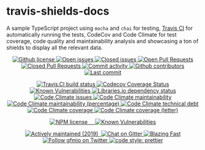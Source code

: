 # travis-shields-docs

A sample TypeScript project using `mocha` and `chai` for testing, [Travis CI](https://travis-ci.com/gfmio/travis-shields-docs) for automatically running the tests, CodeCov and Code Climate for test coverage, code quality and maintainability analysis and showcasing a ton of shields to display all the relevant data.

<!-- Github -->

<p align="center">
  <!-- License -->
  <a href="./LICENSE">
    <img src="https://img.shields.io/github/license/gfmio/travis-shields-docs.svg" alt="Github license" title="Github license" />
  </a>
  
  <!-- Open issues -->
  <a href="../../issues">
    <img src="https://img.shields.io/github/issues/gfmio/travis-shields-docs.svg" alt="Open issues" title="Open issues" /
  </a>
  
  <!-- Closed issues -->
  <a href="../../issues?utf8=✓&q=is%3Aissue+is%3Aclosed">
    <img src="https://img.shields.io/github/issues-closed/gfmio/travis-shields-docs.svg" alt="Closed issues" title="Closed issues" />
  </a>
  
  <!-- Open Pull Requests -->
  <a href="../../pulls">
    <img src="https://img.shields.io/github/issues-pr/gfmio/travis-shields-docs.svg" alt="Open Pull Requests" title="Open Pull Requests" />
  </a>
  
  <!-- Closed Pull Requests -->
  <a href="../../pulls?utf8=✓&q=is%3Apr+is%3Aclosed">
    <img src="https://img.shields.io/github/issues-pr-closed/gfmio/travis-shields-docs.svg" alt="Closed Pull Requests" title="Closed Pull Requests" />
  </a>
  
  <!-- Commit activity -->
  <a href="../../graphs/commit-activity">
    <img src="https://img.shields.io/github/commit-activity/m/gfmio/travis-shields-docs.svg" alt="Commit activity" title="Commit activity" />
  </a>
  
  <!-- Contributors -->
  <a href="../../graphs/contributors">
    <img src="https://img.shields.io/github/contributors/gfmio/travis-shields-docs.svg" alt="Github contributors" title="Github contributors" />
  </a>
  
  <!-- Last commit -->
  <a href="../../commits/master">
    <img src="https://img.shields.io/github/last-commit/gfmio/travis-shields-docs.svg" alt="Last commit" title="Last commit" />
  </a>
</p>

<!-- Build & test tools -->

<p align="center">
  <!-- Travis.CI -->
  <a href="https://travis-ci.com/gfmio/travis-shields-docs">
    <img src="https://img.shields.io/travis/com/gfmio/travis-shields-docs.svg" alt="Travis.CI build status" title="Travis.CI build status" />
  </a>

  <!-- CodeCov -->
  <a href="https://codecov.io/gh/gfmio/travis-shields-docs">
    <img alt="Codecov Coverage Status" src="https://img.shields.io/codecov/c/github/gfmio/travis-shields-docs.svg">
  </a>
  
  <!-- Snyk -->
  <a href="https://snyk.io/test/github/gfmio/travis-shields-docs?targetFile=package.json">
    <img src="https://img.shields.io/snyk/vulnerabilities/github/gfmio/travis-shields-docs.svg" alt="Known Vulnerabilities" title="Known Vulnerabilities">
  </a>

  <!-- Libraries.io -->
  <a href="https://libraries.io/github/gfmio/travis-shields-docs">
    <img src="https://img.shields.io/librariesio/github/gfmio/travis-shields-docs.svg" alt="Libraries.io dependency status" title="Libraries.io dependency status" />
  </a>

  <!-- Code Climate -->
  <a href="https://codeclimate.com/github/gfmio/travis-shields-docs/issues">
    <img src="https://img.shields.io/codeclimate/issues/gfmio/travis-shields-docs.svg" alt="Code Climate issues" title="Code Climate issues" />
  </a>
  <a href="https://codeclimate.com/github/gfmio/travis-shields-docs/maintainability">
    <img src="https://img.shields.io/codeclimate/maintainability/gfmio/travis-shields-docs.svg" alt="Code Climate maintainability" title="Code Climate maintainability" />
  </a>
  <a href="https://codeclimate.com/github/gfmio/travis-shields-docs/maintainability">
    <img src="https://img.shields.io/codeclimate/maintainability-percentage/gfmio/travis-shields-docs.svg" alt="Code Climate maintainability (percentage)" title="Code Climate maintainability (percentage)" />
  </a>
  <a href="https://codeclimate.com/github/gfmio/travis-shields-docs">
    <img src="https://img.shields.io/codeclimate/tech-debt/gfmio/travis-shields-docs.svg" alt="Code Climate technical debt" title="Code Climate technical debt" />
  </a>
  <a href="https://codeclimate.com/github/gfmio/travis-shields-docs">
    <img src="https://img.shields.io/codeclimate/coverage/gfmio/travis-shields-docs.svg" alt="Code Climate coverage" title="Code Climate coverage" />
  </a>
  <a href="https://codeclimate.com/github/gfmio/travis-shields-docs">
    <img src="https://img.shields.io/codeclimate/coverage-letter/gfmio/travis-shields-docs.svg" alt="Code Climate coverage (letter)" title="Code Climate coverage (letter)" />
  </a>
</p>

<!-- NPM shields -->

<p align="center">
  <a href="">
    <img src="https://img.shields.io/npm/l/:packageName.svg" alt="NPM license" title="NPM license" />
  </a>
  <a href="">
    <img src="https://img.shields.io/npm/v/:packageName.svg" alt="" title="" />
  </a>
  <a href="">
    <img src="https://img.shields.io/npm/dw/:packageName.svg" alt="" title="" />
  </a>
  <a href="">
    <img src="https://img.shields.io/bundlephobia/minzip/:packageName.svg" alt="" title="" />
  </a>
  <a href="">
    <img src="https://img.shields.io/npm/types/:packageName.svg" alt="" title="" />
  </a>
  
  <a href="#">
    <img src="https://img.shields.io/snyk/vulnerabilities/npm/:packageName.svg" alt="Known Vulnerabilities" title="Known Vulnerabilities">
  </a>
</p>

<!-- Misc -->

<p align="center">
  <a href="#">
    <img src="https://img.shields.io/maintenance/yes/2019.svg" alt="Actively maintained (2019)" title="Actively maintained (2019)" />
  </a>
  <a href="#">
    <img src="https://img.shields.io/website-up-down-green-red/https/github.com/gfmio/travis-shields-docs.svg" alt="" title="" />
  </a>
  <a href="https://gitter.im/travis-shields-docs">
    <img alt="Chat on Gitter" src="https://img.shields.io/gitter/room/gfmio/travis-shields-docs.svg">
  </a>
  <a href="https://twitter.com/acdlite/status/974390255393505280">
    <img alt="Blazing Fast" src="https://img.shields.io/badge/speed-blazing%20%F0%9F%94%A5-brightgreen.svg">
  </a>
  <a href="https://twitter.com/gfmio">
    <img alt="Follow gfmio on Twitter" src="https://img.shields.io/twitter/follow/gfmio.svg?label=follow+gfmio">
  </a>
  <a href="#">
    <img alt="code style: prettier" src="https://img.shields.io/badge/code_style-prettier-ff69b4.svg">
  </a>
</p>

